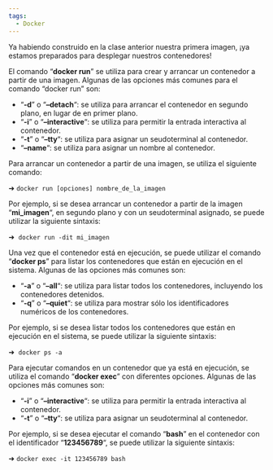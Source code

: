 ```yaml
---
tags:
  - Docker
---
```


Ya habiendo construido en la clase anterior nuestra primera imagen, ¡ya estamos preparados para desplegar nuestros contenedores!

El comando “**docker run**” se utiliza para crear y arrancar un contenedor a partir de una imagen. Algunas de las opciones más comunes para el comando “docker run” son:

- “**-d**” o “**–detach**“: se utiliza para arrancar el contenedor en segundo plano, en lugar de en primer plano.
- “**-i**” o “**–interactive**“: se utiliza para permitir la entrada interactiva al contenedor.
- “**-t**” o “**–tty**“: se utiliza para asignar un seudoterminal al contenedor.
- “**–name**“: se utiliza para asignar un nombre al contenedor.

Para arrancar un contenedor a partir de una imagen, se utiliza el siguiente comando:

➜ `docker run [opciones] nombre_de_la_imagen`

Por ejemplo, si se desea arrancar un contenedor a partir de la imagen “**mi_imagen**“, en segundo plano y con un seudoterminal asignado, se puede utilizar la siguiente sintaxis:

➜  `docker run -dit mi_imagen`

Una vez que el contenedor está en ejecución, se puede utilizar el comando “**docker ps**” para listar los contenedores que están en ejecución en el sistema. Algunas de las opciones más comunes son:

- “**-a**” o “**–all**“: se utiliza para listar todos los contenedores, incluyendo los contenedores detenidos.
- “**-q**” o “**–quiet**“: se utiliza para mostrar sólo los identificadores numéricos de los contenedores.

Por ejemplo, si se desea listar todos los contenedores que están en ejecución en el sistema, se puede utilizar la siguiente sintaxis:

➜  `docker ps -a`

Para ejecutar comandos en un contenedor que ya está en ejecución, se utiliza el comando “**docker exec**” con diferentes opciones. Algunas de las opciones más comunes son:

- “**-i**” o “**–interactive**“: se utiliza para permitir la entrada interactiva al contenedor.
- “**-t**” o “**–tty**“: se utiliza para asignar un seudoterminal al contenedor.

Por ejemplo, si se desea ejecutar el comando “**bash**” en el contenedor con el identificador “**123456789**“, se puede utilizar la siguiente sintaxis:

➜ `docker exec -it 123456789 bash`